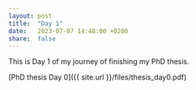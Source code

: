 ```yaml
---
layout: post
title:  "Day 1"
date:   2023-07-07 14:48:00 +0200
share:  false
---
```


This is Day 1 of my journey of finishing my PhD thesis.

[PhD thesis Day 0]({{ site.url }}/files/thesis_day0.pdf)
